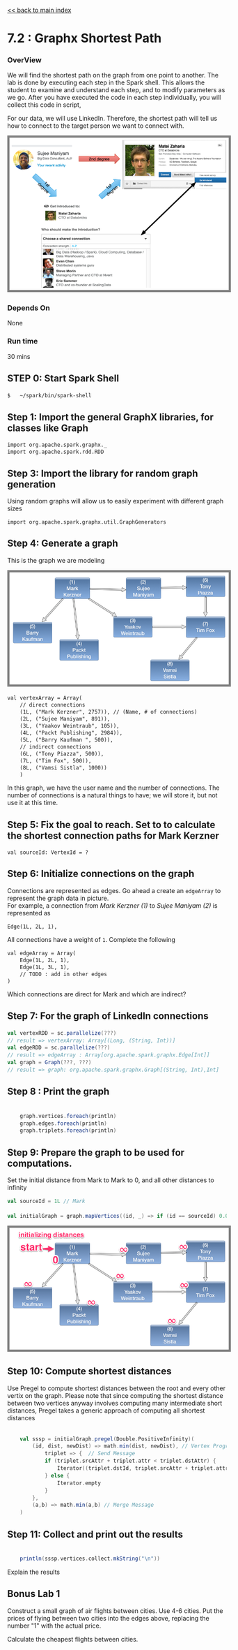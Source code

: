 <link rel='stylesheet' href='../assets/main.css'/>

[<< back to main index](../../README.md) 

7.2 : Graphx Shortest Path
============================

### OverView
We will find the shortest path on the graph from one point to another. The lab is done by executing each step
in the Spark shell. This allows the student to examine and understand each step, and to modify parameters as we go.
After you have executed the code in each step individually, you will collect this code in script, 

For our data, we will use LinkedIn. Therefore, the shortest path will tell us how to connect to the target person
we want to connect with.

<img src="../images/7.2-connections.png" style="border: 5px solid grey; max-width:100%;" />

### Depends On 
None

### Run time
30 mins


## STEP 0: Start Spark Shell
```bash
$   ~/spark/bin/spark-shell
```

## Step 1: Import the general GraphX libraries, for classes like Graph
 
    import org.apache.spark.graphx._
    import org.apache.spark.rdd.RDD
    
## Step 3: Import the library for random graph generation

Using random graphs will allow us to easily experiment with different graph sizes
    
    import org.apache.spark.graphx.util.GraphGenerators
    
## Step 4: Generate a graph

This is the graph we are modeling

<img src="../images/7.2-network.png" style="border: 5px solid grey; max-width:100%;" />


    val vertexArray = Array(
        // direct connections
        (1L, ("Mark Kerzner", 2757)), // (Name, # of connections)
        (2L, ("Sujee Maniyam", 891)),
        (3L, ("Yaakov Weintraub", 105)),
        (4L, ("Packt Publishing", 2984)),
        (5L, ("Barry Kaufman ", 500)),
        // indirect connections
        (6L, ("Tony Piazza", 500)),
        (7L, ("Tim Fox", 500)),
        (8L, ("Vamsi Sistla", 1000))
        )
        
In this graph, we have the user name and the number of connections. The number of connections is a natural things to have; 
we will store it, but not use it at this time.
        
## Step 5: Fix the goal to reach. Set to to calculate the shortest connection paths for Mark Kerzner

```
val sourceId: VertexId = ?
```
    


## Step 6: Initialize connections on the graph
Connections are represented as edges.  Go ahead a create an `edgeArray` to represent the graph data in picture.  
For example, a connection from *Mark Kerzner (1)* to *Sujee Maniyam (2)* is represented as
```
Edge(1L, 2L, 1),
```
All connections have a weight of `1`.  Complete the following

    val edgeArray = Array(
        Edge(1L, 2L, 1),
        Edge(1L, 3L, 1),
        // TODO : add in other edges
    )

Which connections are direct for Mark and which are indirect?

## Step 7: For the graph of LinkedIn connections

```scala
val vertexRDD = sc.parallelize(???)
// result => vertexArray: Array[(Long, (String, Int))]
val edgeRDD = sc.parallelize(???)
// result => edgeArray : Array[org.apache.spark.graphx.Edge[Int]]
val graph = Graph(???, ???)
// result => graph: org.apache.spark.graphx.Graph[(String, Int),Int]
```

## Step 8 : Print the graph
```scala

    graph.vertices.foreach(println)
    graph.edges.foreach(println)
    graph.triplets.foreach(println)

```
    
## Step 9: Prepare the graph to be used for computations.

Set the initial distance from Mark to Mark to 0, and all other distances to infinity

```scala
val sourceId = 1L // Mark

val initialGraph = graph.mapVertices((id, _) => if (id == sourceId) 0.0 else Double.PositiveInfinity)
```

<img src="../images/7.2c.png" style="border: 5px solid grey; max-width:100%;" />

## Step 10: Compute shortest distances

Use Pregel to compute shortest distances between the root and every other vertix on the graph. 
Please note that since computing the shortest distance between two vertices anyway involves computing many intermediate short distances,
Pregel takes a generic approach of computing all shortest distances

```scala

    val sssp = initialGraph.pregel(Double.PositiveInfinity)(
        (id, dist, newDist) => math.min(dist, newDist), // Vertex Program
            triplet => {  // Send Message
            if (triplet.srcAttr + triplet.attr < triplet.dstAttr) {
                Iterator((triplet.dstId, triplet.srcAttr + triplet.attr))
            } else {
                Iterator.empty
            }
        },
        (a,b) => math.min(a,b) // Merge Message
    )
```
    

## Step 11: Collect and print out the results
 
```scala

    println(sssp.vertices.collect.mkString("\n"))
```
    
Explain the results
    
## Bonus Lab 1
Construct a small graph of air flights between cities. Use 4-6 cities. Put the prices of flying between two cities into the edges above, replacing the number "1" with the actual price.

Calculate the cheapest flights between cities.